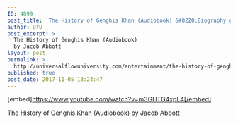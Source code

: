 ```yaml
---
ID: 4099
post_title: 'The History of Genghis Khan (Audiobook) &#8220;Biography of the Ultimate Conqueror&#8221;'
author: UfU
post_excerpt: >
  The History of Genghis Khan (Audiobook)
  by Jacob Abbott
layout: post
permalink: >
  http://universalflowuniversity.com/entertainment/the-history-of-genghis-khan-audiobook-biography-of-the-ultimate-conqueror/
published: true
post_date: 2017-11-05 13:24:47
---
```

[embed]https://www.youtube.com/watch?v=m3GHTG4xpL4[/embed]<br>
<p>The History of Genghis Khan (Audiobook) by Jacob Abbott</p>